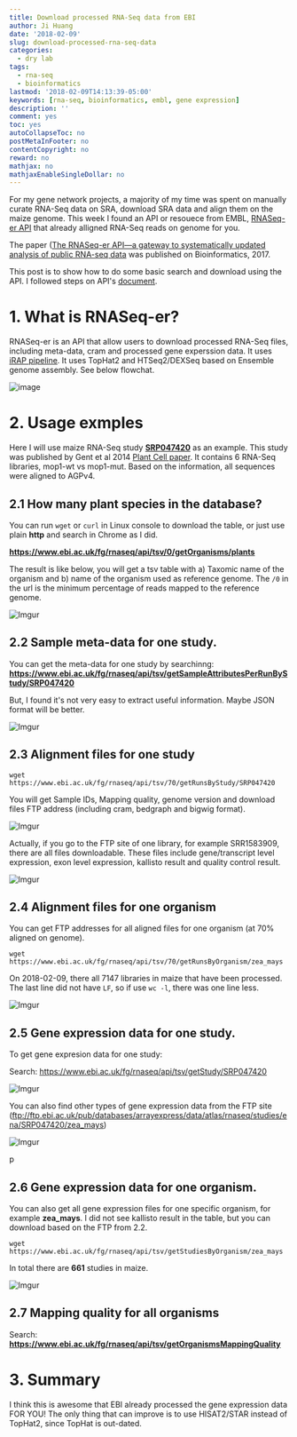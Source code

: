 ```yaml
---
title: Download processed RNA-Seq data from EBI 
author: Ji Huang
date: '2018-02-09'
slug: download-processed-rna-seq-data
categories:
  - dry lab
tags:
  - rna-seq
  - bioinformatics
lastmod: '2018-02-09T14:13:39-05:00'
keywords: [rna-seq, bioinformatics, embl, gene expression]
description: ''
comment: yes
toc: yes
autoCollapseToc: no
postMetaInFooter: no
contentCopyright: no
reward: no
mathjax: no
mathjaxEnableSingleDollar: no
---
```


For my gene network projects, a majority of my time was spent on manually curate RNA-Seq data on SRA, download SRA data and align them on the maize genome. This week I found an API or resouece from EMBL, [RNASeq-er API][1] that already alligned RNA-Seq reads on genome for you. 

The paper ([The RNASeq-er API—a gateway to systematically updated analysis of public RNA-seq data][5] was published on Bioinformatics, 2017.

This post is to show how to do some basic search and download using the API. I followed steps on API's [document][1].

<!--more-->

# 1. What is RNASeq-er?

RNASeq-er is an API that allow users to download processed RNA-Seq files, including meta-data, cram and processed gene experssion data. It uses [iRAP pipeline][2]. It uses TopHat2 and HTSeq2/DEXSeq based on Ensemble genome assembly. See below flowchat.

![image](https://www.ebi.ac.uk/fg/rnaseq/api/resources/Figure2_iRAP.png)


# 2. Usage exmples

Here I will use maize RNA-Seq study **[SRP047420][4]** as an example. This study was published by Gent et al 2014 [Plant Cell paper][3]. It contains 6 RNA-Seq libraries, mop1-wt vs mop1-mut. Based on the information, all sequences were aligned to AGPv4.

## 2.1 How many plant species in the database?

You can run `wget` or `curl` in Linux console to download the table, or just use plain **http** and search in Chrome as I did.

**https://www.ebi.ac.uk/fg/rnaseq/api/tsv/0/getOrganisms/plants**

The result is like below, you will get a tsv table with a) Taxomic name of the organism and b) name of the organism used as reference genome. The `/0` in the url is the minimum percentage of reads mapped to the reference genome.

![Imgur](https://i.imgur.com/TGkpUe3.jpg)


## 2.2 Sample meta-data for one study.

You can get the meta-data for one study by searchinng: **https://www.ebi.ac.uk/fg/rnaseq/api/tsv/getSampleAttributesPerRunByStudy/SRP047420**

But, I found it's not very easy to extract useful information. Maybe JSON format will be better.

![Imgur](https://i.imgur.com/pJ5dAIa.jpg)


## 2.3 Alignment files for one study

```shell
wget https://www.ebi.ac.uk/fg/rnaseq/api/tsv/70/getRunsByStudy/SRP047420
```

You will get Sample IDs, Mapping quality, genome version and download files FTP address (including cram, bedgraph and bigwig format).

![Imgur](https://i.imgur.com/b1a5Mun.jpg)

Actually, if you go to the FTP site of one library, for example SRR1583909, there are all files downloadable. These files include gene/transcript level expression, exon level expression, kallisto result and quality control result.  

![Imgur](https://i.imgur.com/PzANi4K.jpg)


## 2.4 Alignment files for one organism

You can get FTP addresses for all aligned files for one organism (at 70% aligned on genome).

```shell
wget https://www.ebi.ac.uk/fg/rnaseq/api/tsv/70/getRunsByOrganism/zea_mays
```

On 2018-02-09, there all 7147 libraries in maize that have been processed. The last line did not have `LF`, so if use `wc -l`, there was one line less.

![Imgur](https://i.imgur.com/Ps4IP5N.jpg)


## 2.5 Gene expression data for one study.

To get gene expresion data for one study:

Search: https://www.ebi.ac.uk/fg/rnaseq/api/tsv/getStudy/SRP047420

![Imgur](https://i.imgur.com/yEOZX8o.jpg)

You can also find other types of gene expression data from the FTP site (ftp://ftp.ebi.ac.uk/pub/databases/arrayexpress/data/atlas/rnaseq/studies/ena/SRP047420/zea_mays)

![Imgur](https://i.imgur.com/fpqpNTW.jpg)

p
## 2.6 Gene expression data for one organism.

You can also get all gene expression files for one specific organism, for example **zea_mays**. I did not see kallisto result in the table, but you can download based on the FTP from 2.2.

```shell
wget https://www.ebi.ac.uk/fg/rnaseq/api/tsv/getStudiesByOrganism/zea_mays
```

In total there are **661** studies in maize.

![Imgur](https://i.imgur.com/twgnxpM.jpg)


## 2.7 Mapping quality for all organisms

Search: **https://www.ebi.ac.uk/fg/rnaseq/api/tsv/getOrganismsMappingQuality**


# 3. Summary

I think this is awesome that EBI already processed the gene expression data FOR YOU! The only thing that can improve is to use HISAT2/STAR instead of TopHat2, since TopHat is out-dated.








[1]:https://www.ebi.ac.uk/fg/rnaseq/api/index.html#IntroductionRNA-seqAnalysisAPI
[2]:https://github.com/nunofonseca/irap
[3]:http://www.plantcell.org/content/26/12/4903
[4]:https://trace.ncbi.nlm.nih.gov/Traces/study/?acc=SRP047420
[5]:https://academic.oup.com/bioinformatics/article/33/14/2218/3078600